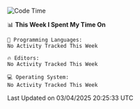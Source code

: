 
<!--START_SECTION:waka-->
![Code Time](http://img.shields.io/badge/Code%20Time-739%20hrs%2011%20mins-blue)

📊 **This Week I Spent My Time On** 

```text
💬 Programming Languages: 
No Activity Tracked This Week

🔥 Editors: 
No Activity Tracked This Week

💻 Operating System: 
No Activity Tracked This Week
```


 Last Updated on 03/04/2025 20:25:33 UTC
<!--END_SECTION:waka-->
